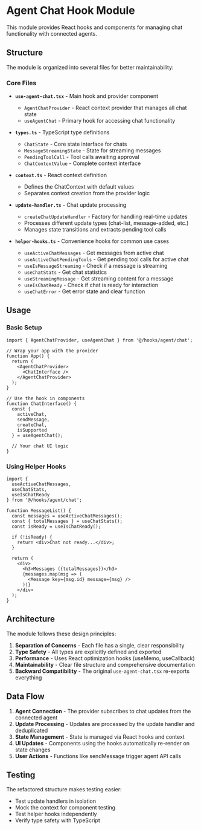 # Agent Chat Hook Module

This module provides React hooks and components for managing chat functionality with connected agents.

## Structure

The module is organized into several files for better maintainability:

### Core Files

- **`use-agent-chat.tsx`** - Main hook and provider component
  - `AgentChatProvider` - React context provider that manages all chat state
  - `useAgentChat` - Primary hook for accessing chat functionality

- **`types.ts`** - TypeScript type definitions
  - `ChatState` - Core state interface for chats
  - `MessageStreamingState` - State for streaming messages
  - `PendingToolCall` - Tool calls awaiting approval
  - `ChatContextValue` - Complete context interface

- **`context.ts`** - React context definition
  - Defines the ChatContext with default values
  - Separates context creation from the provider logic

- **`update-handler.ts`** - Chat update processing
  - `createChatUpdateHandler` - Factory for handling real-time updates
  - Processes different update types (chat-list, message-added, etc.)
  - Manages state transitions and extracts pending tool calls

- **`helper-hooks.ts`** - Convenience hooks for common use cases
  - `useActiveChatMessages` - Get messages from active chat
  - `useActiveChatPendingTools` - Get pending tool calls for active chat
  - `useIsMessageStreaming` - Check if a message is streaming
  - `useChatStats` - Get chat statistics
  - `useStreamingMessage` - Get streaming content for a message
  - `useIsChatReady` - Check if chat is ready for interaction
  - `useChatError` - Get error state and clear function

## Usage

### Basic Setup

```tsx
import { AgentChatProvider, useAgentChat } from '@/hooks/agent/chat';

// Wrap your app with the provider
function App() {
  return (
    <AgentChatProvider>
      <ChatInterface />
    </AgentChatProvider>
  );
}

// Use the hook in components
function ChatInterface() {
  const { 
    activeChat, 
    sendMessage, 
    createChat,
    isSupported 
  } = useAgentChat();
  
  // Your chat UI logic
}
```

### Using Helper Hooks

```tsx
import { 
  useActiveChatMessages,
  useChatStats,
  useIsChatReady 
} from '@/hooks/agent/chat';

function MessageList() {
  const messages = useActiveChatMessages();
  const { totalMessages } = useChatStats();
  const isReady = useIsChatReady();
  
  if (!isReady) {
    return <div>Chat not ready...</div>;
  }
  
  return (
    <div>
      <h3>Messages ({totalMessages})</h3>
      {messages.map(msg => (
        <Message key={msg.id} message={msg} />
      ))}
    </div>
  );
}
```

## Architecture

The module follows these design principles:

1. **Separation of Concerns** - Each file has a single, clear responsibility
2. **Type Safety** - All types are explicitly defined and exported
3. **Performance** - Uses React optimization hooks (useMemo, useCallback)
4. **Maintainability** - Clear file structure and comprehensive documentation
5. **Backward Compatibility** - The original `use-agent-chat.tsx` re-exports everything

## Data Flow

1. **Agent Connection** - The provider subscribes to chat updates from the connected agent
2. **Update Processing** - Updates are processed by the update handler and deduplicated
3. **State Management** - State is managed via React hooks and context
4. **UI Updates** - Components using the hooks automatically re-render on state changes
5. **User Actions** - Functions like sendMessage trigger agent API calls

## Testing

The refactored structure makes testing easier:

- Test update handlers in isolation
- Mock the context for component testing
- Test helper hooks independently
- Verify type safety with TypeScript